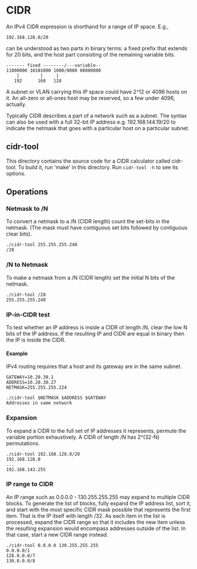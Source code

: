 # CIDR

An IPv4 CIDR expression is shorthand for a range of IP space. E.g.,

    192.168.128.0/20

can be understood as two parts in binary terms: a fixed prefix that extends for
20 bits, and the host part consisting of the remaining variable bits.

    ------- fixed --------/---variable--
    11000000 10101000 1000/0000 00000000
        |        |     |      
       192      168   128

A subnet or VLAN carrying this IP space could have 2^12 or 4096 hosts on it.
An all-zero or all-ones host may be reserved, so a few under 4096, actually.

Typically CIDR describes a part of a network such as a subnet. The syntax can
also be used with a full 32-bit IP address e.g. 192.168.144.19/20 to indicate
the netmask that goes with a particular host on a particular subnet.

## cidr-tool

This directory contains the source code for a CIDR calculator called cidr-tool.
To build it, run 'make' in this directory. Run `cidr-tool -h` to see its options.

## Operations

### Netmask to /N

To convert a netmask to a /N (CIDR length) count the set-bits in the netmask.
(The mask must have contiguous set bits followed by contiguous clear bits).

    ./cidr-tool 255.255.255.240
    /28

### /N to Netmask

To make a netmask from a /N (CIDR length) set the initial N bits of the netmask.

    ./cidr-tool /28
    255.255.255.240

### IP-in-CIDR test

To test whether an IP address is inside a CIDR of length /N, clear the low N
bits of the IP address. If the resulting IP and CIDR are equal in binary then
the IP is inside the CIDR.

#### Example

IPv4 routing requires that a host and its gateway are in the same subnet.

    GATEWAY=10.20.30.1
    ADDRESS=10.20.30.27
    NETMASK=255.255.255.224

    ./cidr-tool $NETMASK $ADDRESS $GATEWAY
    Addresses in same network

### Expansion

To expand a CIDR to the full set of IP addresses it represents, permute the
variable portion exhaustively. A CIDR of length /N has 2^(32-N) permutations.

    ./cidr-tool 192.168.128.0/20
    192.168.128.0
    ...
    192.168.143.255

### IP range to CIDR

An IP range such as 0.0.0.0 - 130.255.255.255 may expand to multiple CIDR
blocks.  To generate the list of blocks, fully expand the IP address list, sort
it, and start with the most specific CIDR mask possible that represents the
first item.  That is the IP itself with length /32. As each item in the list is
processed, expand the CIDR range so that it includes the new item unless the
resulting expansion would encompass addresses outside of the list. In that
case, start a new CIDR range instead.

    ./cidr-tool 0.0.0.0 130.255.255.255
    0.0.0.0/1
    128.0.0.0/7
    130.0.0.0/8



